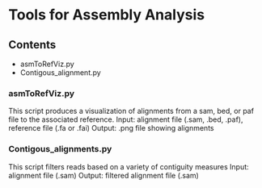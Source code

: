 # Tools for Assembly Analysis
## Contents
- asmToRefViz.py
- Contigous_alignment.py
### asmToRefViz.py
This script produces a visualization of alignments from a sam, bed, or paf file to the associated reference.
Input: alignment file (.sam, .bed, .paf), reference file (.fa or .fai)
Output: .png file showing alignments

### Contigous_alignments.py
This script filters reads based on a variety of contiguity measures
Input: alignment file (.sam)
Output: filtered alignment file (.sam)
